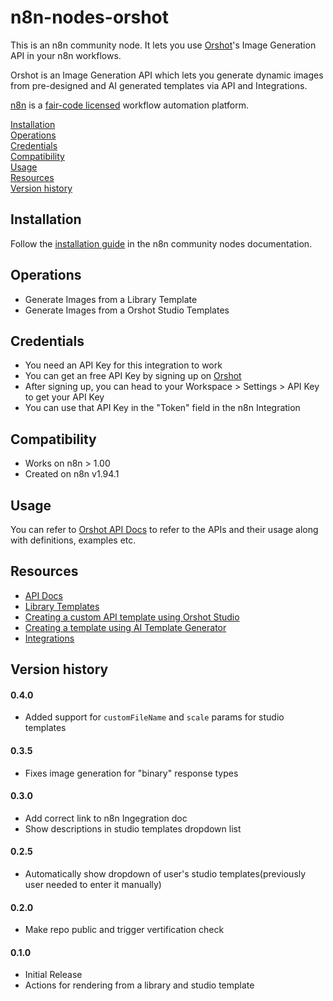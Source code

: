 # n8n-nodes-orshot

This is an n8n community node. It lets you use [Orshot](https://orshot.com)'s Image Generation API in your n8n workflows.

Orshot is an Image Generation API which lets you generate dynamic images from pre-designed and AI generated templates via API and Integrations.

[n8n](https://n8n.io/) is a [fair-code licensed](https://docs.n8n.io/reference/license/) workflow automation platform.

[Installation](#installation)  
[Operations](#operations)  
[Credentials](#credentials) <!-- delete if no auth needed -->  
[Compatibility](#compatibility)  
[Usage](#usage) <!-- delete if not using this section -->  
[Resources](#resources)  
[Version history](#version-history) <!-- delete if not using this section -->

## Installation

Follow the [installation guide](https://docs.n8n.io/integrations/community-nodes/installation/) in the n8n community nodes documentation.

## Operations

- Generate Images from a Library Template
- Generate Images from a Orshot Studio Templates

## Credentials

- You need an API Key for this integration to work
- You can get an free API Key by signing up on [Orshot](https://orshot.com)
- After signing up, you can head to your Workspace > Settings > API Key to get your API Key
- You can use that API Key in the "Token" field in the n8n Integration

## Compatibility

- Works on n8n > 1.00
- Created on n8n v1.94.1

## Usage

You can refer to [Orshot API Docs](https://orshot.com/docs) to refer to the APIs and their usage along with definitions, examples etc.

## Resources

- [API Docs](https://orshot.com/docs)
- [Library Templates](https://orshot.com/templates)
- [Creating a custom API template using Orshot Studio](https://orshot.com/features/orshot-studio)
- [Creating a template using AI Template Generator](https://orshot.com/features/ai-template-generator)
- [Integrations](https://orshot.com/integrations)

## Version history

#### 0.4.0

- Added support for `customFileName` and `scale` params for studio templates

#### 0.3.5

- Fixes image generation for "binary" response types

#### 0.3.0

- Add correct link to n8n Ingegration doc
- Show descriptions in studio templates dropdown list

#### 0.2.5

- Automatically show dropdown of user's studio templates(previously user needed to enter it manually)

#### 0.2.0

- Make repo public and trigger vertification check

#### 0.1.0

- Initial Release
- Actions for rendering from a library and studio template
